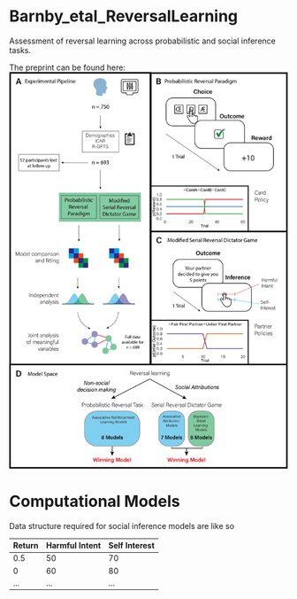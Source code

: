 # Barnby_etal_ReversalLearning
Assessment of reversal learning across probabilistic and social inference tasks.

The preprint can be found here:
![Experimental Design](Figure1_SDRP.png)

# Computational Models

Data structure required for social inference models are like so

Return | Harmful Intent | Self Interest | 
------------ | ------------- | ------------- | 
0.5 | 50 | 70 | 
0 | 60 | 80 | 
... | ... | ... |

